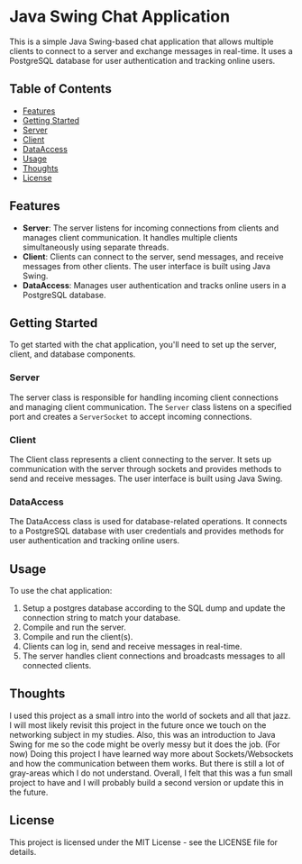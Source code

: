 # Java Swing Chat Application

This is a simple Java Swing-based chat application that allows multiple clients to connect to a server and exchange messages in real-time. It uses a PostgreSQL database for user authentication and tracking online users.

## Table of Contents
- [Features](#features)
- [Getting Started](#getting-started)
- [Server](#server)
- [Client](#client)
- [DataAccess](#dataaccess)
- [Usage](#usage)
- [Thoughts](#thoughts)
- [License](#license)

## Features

- **Server**: The server listens for incoming connections from clients and manages client communication. It handles multiple clients simultaneously using separate threads.
- **Client**: Clients can connect to the server, send messages, and receive messages from other clients. The user interface is built using Java Swing.
- **DataAccess**: Manages user authentication and tracks online users in a PostgreSQL database.

## Getting Started

To get started with the chat application, you'll need to set up the server, client, and database components.

### Server
The server class is responsible for handling incoming client connections and managing client communication. The `Server` class listens on a specified port and creates a `ServerSocket` to accept incoming connections.
### Client 

The Client class represents a client connecting to the server. It sets up communication with the server through sockets and provides methods to send and receive messages. The user interface is built using Java Swing.

### DataAccess

The DataAccess class is used for database-related operations. It connects to a PostgreSQL database with user credentials and provides methods for user authentication and tracking online users.

## Usage
To use the chat application:
1. Setup a postgres database according to the SQL dump and update the connection string to match your database.
2. Compile and run the server.
3. Compile and run the client(s).
4. Clients can log in, send and receive messages in real-time.
5. The server handles client connections and broadcasts messages to all connected clients.

## Thoughts
I used this project as a small intro into the world of sockets and all that jazz. I will most likely revisit this project in the future once we touch on the networking subject in my studies.
Also, this was an introduction to Java Swing for me so the code might be overly messy but it does the job. (For now)
Doing this project I have learned way more about Sockets/Websockets and how the communication between them works. But there is still a lot of gray-areas which I do not understand. Overall, I felt that this was a fun small project to have and I will probably build a second version or update this in the future.

## License
This project is licensed under the MIT License - see the LICENSE file for details.